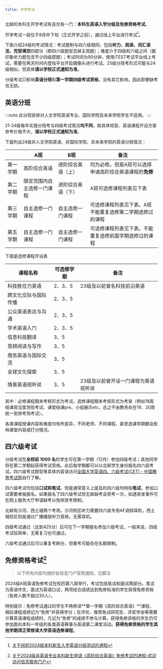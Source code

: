 ```yaml
---
title: 开学考试
---
```


北邮的本科生开学考试有且仅有一门：**本科生英语入学分级及免修资格考试**。

开学考试一般位于8月中下旬（正式开学之前），通过线上平台进行考试[^1]。

下面介绍24级的考试情况：考试题制与四六级相同，包括**听力、阅读、词汇语法、完型填空**四部分（即四六级题型去掉主观题）；难度介于四级和六级之间（据印象听力题包含不少四级原题）；考试时间为90分钟，使用iTEST考试平台线上考试，需要在两天时间内登陆平台开启摄像头进行考试。25级分班考形式可能与24级相似，但具体**请以学校正式通知为准**。

分级考试只影响**英语分班**和**第一学期四级考试资格**，没有其它影响，因此即便缺考也无妨。

## 英语分班

:::note
此分班安排对人文学院英语专业、国际学院及未来学院学生不适用。
:::

21-24级每年实施分班考与四级考试情况**均不同**，故具体班型、英语课程开设方案参考价值不大，**请以学校正式通知为准**。

下面列出24级非人文学院英语、非国际学院、非未来学院的英语分班情况：

|          | A班                        | B班                | 备注                                                      |
| -------- | -------------------------- | ------------------ | --------------------------------------------------------- |
| 第一学期 | 高阶综合英语               | 进阶综合英语（上） | 均为必修。但是A班可以选择申请高阶综合英语课程的**免修**   |
| 第二学期 | 限定范围内自主选修一门课程 | 进阶综合英语（下） | A班可选修课程列表见下表                                   |
| 第三学期 | 自主选修一门课程           | 自主选修一门课程   | 可选修课程列表见下表。A班不能重复选修第二学期选修过的课程 |
| 第五学期 | 自主选修一门课程           | 自主选修一门课程   | 可选修课程列表见下表。不能重复选修前面学期选修过的课程    |

下面是选修课程开设表

| 课程名称             | 可选修学期 | 备注                                 |
| -------------------- | ---------- | ------------------------------------ |
| 科技胜任力英语       | 2、3、5    | 23级及以前曾名科技前沿英语           |
| 跨文化交际与国际传播 | 2、3、5    |                                      |
| 公众英语表达与沟通   | 2、3、5    |                                      |
| 学术英语入门         | 2、3、5    |                                      |
| 信息科技翻译         | 3、5       |                                      |
| 思辨阅读与写作       | 3、5       |                                      |
| 商务英语与国际交流   | 3、5       |                                      |
| 全球文化探索         | 3、5       |                                      |
| 情景英语视听说       | 3、5       | 23级及以前曾开设一门课程为英语视听说 |

其中：必修课程期末考核形式为考试，选修课程期末考核形式为考查（例如18周结课周当堂测验考试、课堂结课pre、小组展示etc，总之不由教务处在19、20周统一安排考场考试）。

各类课程授课内容和难度均有所差异，不同老师、不同课程、甚至选课学期都会影响课堂内容或打分情况。

## 四六级考试

分级考试在**全校前 1000 名**的学生可在第一学期（12月）参加四级考试；其他同学将在第二学期起获得考试资格。此后每学期都可以以北邮学生身份报名四六级考试。四六级考试题型等具体内容请访问[全国大学英语四、六级考试(CET) - 中国教育考试网](https://cet.neea.edu.cn/)自行了解。

四六级考试均包括**口试和笔试**。但是通常意义上提及的四六级均特指**笔试**，参加口试需要单独报名。如果报名了四六级考试但无故缺考会禁考一次，如遇突发事件可在网上服务大厅申请缺考以免除禁考限制。

北邮有沙河、西土城两个考场，沙河校区听力需要四六级专用AF调频耳机，西土城校区则是通过广播播放听力音频，无需耳机。

四级考试通过（达到425分）后可在下一学期报名参加六级考试。一般来说，四级考试较简单，无需复习也可通过。

六级考试通过后可以重复考刷分，但重考可能存在名额限制。

[^1]: [关于组织2024级本科新生入学英语分级测试的通知](https://mp.weixin.qq.com/s?__biz=MzkwOTM4MTM2Nw==&mid=2247493348&idx=1&sn=38bba872268d513c80bb2b313daf362b)

## 免修资格考试[^2]

> 以下所有内容均摘抄自信息门户官网通知，见脚注

2024级A班英语免修考试在校历第八周举行，考试包括笔试和面试两部分。笔试为英语作文，面试为英语口试，两项综合成绩达到免修标准的学生获得免修资格（免修人数不超过30人）。

特别提示：免修考试通过的学生不再修读**第一学期《高阶综合英语》**课程，相应课程成绩记为“免修”并获得学分；在评优、推荐免试研究生、评奖学金等需要计算英语课程成绩时，凡记为“免修”的成绩不参与计算。获得免修资格的学生仍可参加面向本科一年级的各类英语赛事与英语第二课堂活动。**获得免修资格的学生其他学期须正常修读大学英语选修课程**。

[^2]:[关于2024级非英语专业本科新生申请《高阶综合英语》免修考试的通知-欢迎访问信息服务门户](https://webvpn.bupt.edu.cn/http/77726476706e69737468656265737421fdee0f9e32207c1e7b0c9ce29b5b/xntz_content.jsp?urltype=news.NewsContentUrl&wbtreeid=1747&wbnewsid=120352)
